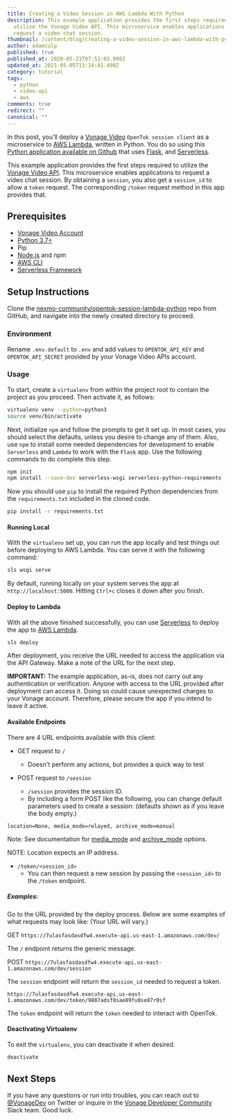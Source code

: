 ```yaml
---
title: Creating a Video Session in AWS Lambda With Python
description: This example application provides the first steps required to
  utilize the Vonage Video API. This microservice enables applications to
  request a video chat session.
thumbnail: /content/blog/creating-a-video-session-in-aws-lambda-with-python/Blog_Python-AWS-Lambda_OpenTok_1200x600.png
author: adamculp
published: true
published_at: 2020-05-21T07:53:03.000Z
updated_at: 2021-05-05T13:14:41.498Z
category: tutorial
tags:
  - python
  - video-api
  - aws
comments: true
redirect: ""
canonical: ""
---
```

In this post, you'll deploy a [Vonage Video](https://www.vonage.com/communications-apis/video/) `OpenTok session client` as a microservice to [AWS Lambda](https://aws.amazon.com/lambda/), written in Python. You do so using this [Python application available on Github](https://github.com/nexmo-community/opentok-session-lambda-python) that uses [Flask](https://flask.palletsprojects.com/en/1.1.x/), and [Serverless](https://serverless.com/framework/docs/getting-started/).

This example application provides the first steps required to utilize the [Vonage Video API](https://www.vonage.com/communications-apis/video/). This microservice enables applications to request a video chat session. By obtaining a `session`, you also get a `session_id` to allow a `token` request. The corresponding `/token` request method in this app provides that.

## Prerequisites
* [Vonage Video Account](https://tokbox.com/account/user/signup?utm_source=DEV_REL&utm_medium=blog&utm_campaign=creating-a-video-session-in-aws-lambda-with-python)
* [Python 3.7+](https://www.python.org/)
* Pip
* [Node.js](https://nodejs.org/en/) and npm
* [AWS CLI](https://aws.amazon.com/cli/)
* [Serverless Framework](https://serverless.com/framework/docs/getting-started/)

## Setup Instructions
Clone the [nexmo-community/opentok-session-lambda-python](https://github.com/nexmo-community/opentok-session-lambda-python) repo from GitHub, and navigate into the newly created directory to proceed.

### Environment
Rename `.env.default` to `.env` and add values to `OPENTOK_API_KEY` and `OPENTOK_API_SECRET` provided by your Vonage Video APIs account.

### Usage
To start, create a `virtualenv` from within the project root to contain the project as you proceed. Then activate it, as follows:

```bash
virtualenv venv --python=python3
source venv/bin/activate
```

Next, initialize `npm` and follow the prompts to get it set up. In most cases, you should select the defaults, unless you desire to change any of them. Also, use `npm` to install some needed dependencies for development to enable `Serverless` and `Lambda` to work with the `Flask` app. Use the following commands to do complete this step.

```bash
npm init
npm install --save-dev serverless-wsgi serverless-python-requirements
```

Now you should use `pip` to install the required Python dependencies from the `requirements.txt` included in the cloned code.

```bash
pip install -r requirements.txt
```

#### Running Local
With the `virtualenv` set up, you can run the app locally and test things out before deploying to AWS Lambda. You can serve it with the following command:

```bash
sls wsgi serve
```

By default, running locally on your system serves the app at `http://localhost:5000`. Hitting `Ctrl+c` closes it down after you finish.

#### Deploy to Lambda
With all the above finished successfully, you can use [Serverless](https://serverless.com/framework/docs/getting-started/) to deploy the app to [AWS Lambda](https://aws.amazon.com/lambda/).

```bash
sls deploy
```

After deployment, you receive the URL needed to access the application via the API Gateway. Make a note of the URL for the next step.

**IMPORTANT:** The example application, as-is, does not carry out any authentication or verification. Anyone with access to the URL provided after deployment can access it. Doing so could cause unexpected charges to your Vonage account. Therefore, please secure the app if you intend to leave it active. 

#### Available Endpoints
There are 4 URL endpoints available with this client:

* GET request to `/`
    - Doesn't perform any actions, but provides a quick way to test

* POST request to `/session`
    - `/session` provides the session ID.
    - By including a form POST like the following, you can change default parameters used to create a session: (defaults shown as if you leave the body empty.)
    
```text
location=None, media_mode=relayed, archive_mode=manual
```
Note: See documentation for [media_mode](https://tokbox.com/developer/guides/create-session/#media-mode) and [archive_mode](https://tokbox.com/developer/guides/create-session/#archive-mode) options.

NOTE: Location expects an IP address.

* `/token/<session_id>`
    - You can then request a new session by passing the `<session_id>` to the `/token` endpoint.

##### Examples:
Go to the URL provided by the deploy process. Below are some examples of what requests may look like: (Your URL will vary.)

GET `https://7ulasfasdasdfw4.execute-api.us-east-1.amazonaws.com/dev/`

The `/` endpoint returns the generic message.

POST `https://7ulasfasdasdfw4.execute-api.us-east-1.amazonaws.com/dev/session`

The `session` endpoint will return the `session_id` needed to request a token.

`https://7ulasfasdasdfw4.execute-api.us-east-1.amazonaws.com/dev/token/9807adsf0sae89fu0se87r0sf`

The `token` endpoint will return the `token` needed to interact with OpenTok.

#### Deactivating Virtualenv
To exit the `virtualenv`, you can deactivate it when desired.

```bash
deactivate
```

## Next Steps
If you have any questions or run into troubles, you can reach out to [@VonageDev](https://twitter.com/vonagedev) on Twitter or inquire in the [Vonage Developer Community](http://nexmo-community.slack.com) Slack team. Good luck.
